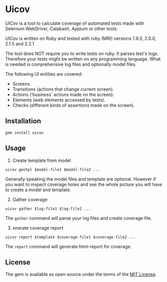# Uicov
UICov is a tool to calculate coverage of automated tests made with Selenium WebDriver, Calabash, Appium or other tools.

UICov is written on Ruby and tested with ruby (MRI) versions 1.9.3, 2.0.0, 2.1.5 and 2.2.1

The tool does NOT require you to write tests on ruby. It parses test's logs. Therefore your tests might be written on
any programming language. What is needed is comprehensive log files and optionally model files.

The following UI entities are covered:

- Screens.
- Transitions (actions that change current screen).
- Actions ('business' actions made on the screen).
- Elements (web elements accessed by tests).
- Checks (different kinds of assertions made on the screen).   

## Installation

```
gem install uicov
```

## Usage

1.  Create template from model

```
uicov gentpl $model-file1 $model-file2 ... 
```

Generally speaking the model files and template are optional. However if you want to inspect coverage holes and see the 
whole picture you will have to create a model and template.

2. Gather coverage

```
uicov gather $log-file1 $log-file2 ...
```

The ```gather``` command will parse your log files and create coverage file.

3. enerate coverage report

```
uicov report $template $coverage-file1 $coverage-file2 ...
```

The ```report``` command will generate html-report for coverage.

## License

The gem is available as open source under the terms of the [MIT License](http://opensource.org/licenses/MIT).

